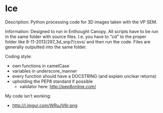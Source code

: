 Ice 
===

Description: Python processing code for 3D images taken with the VP SEM. 

Information: 
Designed to run in Enthought Canopy. All scripts have to be run in the same folder with source files. I.e. you have to "cd" to the proper folder like 8-11-2013/297_3d_snp7/csvs/ and then run the code. Files are generally outputted into the same folder. 

Coding style:
  * own functions in camelCase
  * variables in underscore_manner
  * every function should have a DOCSTRING (and explain unclear returns)
  * upholding the PEP8 standard if possible
    * validator here: http://pep8online.com/

My code isn't working: 
  * http://i.imgur.com/WRuJV6r.png  
